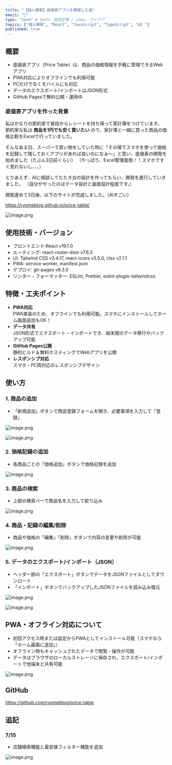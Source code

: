 ```yaml
---
title: "【個人開発】底値表アプリを開発した話"
emoji: "🙌"
type: "tech" # tech: 技術記事 / idea: アイデア
topics: ["個人開発", "React", "JavaScript", "TypeScript", "AI "]
published: true
---
```


## 概要
- 底値表アプリ（Price Table）は、商品の価格情報を手軽に管理できるWebアプリ
- PWA対応によりオフラインでも利用可能
- PCだけでなくモバイルにも対応
- データのエクスポート/インポートはJSON形式
- GitHub Pagesで無料公開・運用中

### 底値表アプリを作った背景
私はかなりの節約家で普段からレシートを持ち帰って家計簿をつけています。
節約家な私は **商品を1円でも安く買いたい** ので、家計簿と一緒に買った商品の価格比較をExcelで行っていました。

そんなある日、スーパーで買い物をしていた時に「その場でスマホを使って価格を記録して残しておくアプリがあれば良いのになぁ～」と思い、底値表の開発を始めました（たぶん3日前くらい）
（やっぱり、Excel管理面倒！！スマホですぐ見れないし、、、）

とりあえず、AIに相談してたたき台の設計を作ってもらい、開発を進行していきました。
（自分がやったのはデータ設計と画面設計程度です。）

開発進めて3日後、以下のサイトが完成しました。（AIすごい）

https://ryomeblog.github.io/price-table/

![image.png](https://qiita-image-store.s3.ap-northeast-1.amazonaws.com/0/449867/4e729502-85d3-4881-9a9d-8535a81a19d7.png)

## 使用技術・バージョン

- フロントエンド:React v19.1.0
- ルーティング: react-router-dom v7.6.3
- UI: Tailwind CSS v3.4.17, react-icons v5.5.0, clsx v2.1.1
- PWA: service worker, manifest.json
- デプロイ: gh-pages v6.3.0
- リンター・フォーマッター: ESLint, Prettier, eslint-plugin-tailwindcss

## 特徴・工夫ポイント

- **PWA対応**  
  PWA実装のため、オフラインでも利用可能。スマホにインストールしてホーム画面追加もOK！
- **データ共有**  
  JSON形式でエクスポート・インポートでき、端末間のデータ移行やバックアップ可能
- **GitHub Pages公開**  
  静的ビルド＆無料ホスティングでWebアプリを公開
- **レスポンシブ対応**  
  スマホ・PC両対応のレスポンシブデザイン

## 使い方

### 1. 商品の追加
- 「新規追加」ボタンで商品登録フォームを開き、必要事項を入力して「登録」

![image.png](https://qiita-image-store.s3.ap-northeast-1.amazonaws.com/0/449867/fb77fe5d-a5c2-49c7-be34-5c0ba499355f.png)

![image.png](https://qiita-image-store.s3.ap-northeast-1.amazonaws.com/0/449867/5e4355e9-feff-4c68-bb0f-b9dd901cd1a8.png)

### 2. 価格記録の追加
- 各商品ごとの「価格追加」ボタンで価格記録を追加

![image.png](https://qiita-image-store.s3.ap-northeast-1.amazonaws.com/0/449867/abd774c8-7147-4f8b-b9f5-d94c39df203d.png)

### 3. 商品の検索
- 上部の検索バーで商品名を入力して絞り込み

![image.png](https://qiita-image-store.s3.ap-northeast-1.amazonaws.com/0/449867/675b0d71-6727-49cc-8649-bf583b7baab7.png)

### 4. 商品・記録の編集/削除
- 商品や価格の「編集」「削除」ボタンで内容の変更や削除が可能

![image.png](https://qiita-image-store.s3.ap-northeast-1.amazonaws.com/0/449867/48229fdb-39b8-4bf8-9cc4-733b01e2fd30.png)

### 5. データのエクスポート/インポート（JSON）
- ヘッダー部の「エクスポート」ボタンでデータをJSONファイルとしてダウンロード
- 「インポート」ボタンでバックアップしたJSONファイルを読み込み復元

![image.png](https://qiita-image-store.s3.ap-northeast-1.amazonaws.com/0/449867/975f89da-fe57-4eae-a3f6-c8b5b18252c6.png)

![image.png](https://qiita-image-store.s3.ap-northeast-1.amazonaws.com/0/449867/aab9ae86-809f-46a6-8233-25b47e449369.png)

## PWA・オフライン対応について

- 初回アクセス時または設定からPWAとしてインストール可能（スマホなら「ホーム画面に追加」）
- オフライン時もキャッシュされたデータで閲覧・操作が可能
- データはブラウザのローカルストレージに保存され、エクスポート/インポートで他端末と共有可能

![image.png](https://qiita-image-store.s3.ap-northeast-1.amazonaws.com/0/449867/2e358a71-37f9-40ca-9b08-2689894b1b24.png)

## GitHub

https://github.com/ryomeblog/price-table

## 追記

### 7/15
- 店舗検索機能と最安値フィルター機能を追加

![image.png](https://qiita-image-store.s3.ap-northeast-1.amazonaws.com/0/449867/799002de-f1a5-4c01-a16c-0437222a9a48.png)

